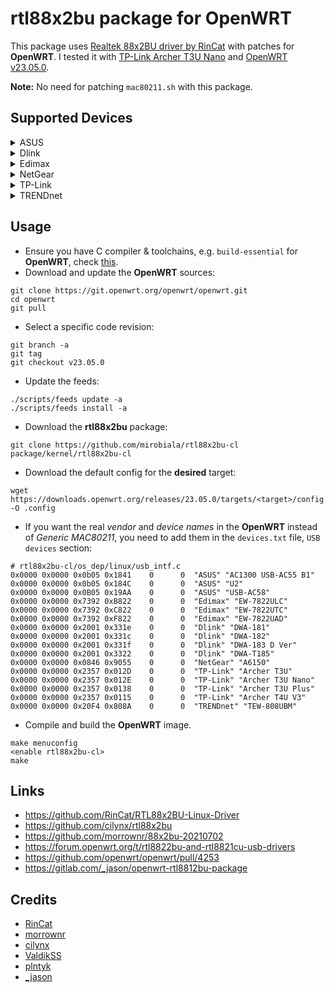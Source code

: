 # rtl88x2bu package for **OpenWRT**
This package uses [Realtek 88x2BU driver by RinCat](https://github.com/RinCat/RTL88x2BU-Linux-Driver) with patches for **OpenWRT**.
I tested it with [TP-Link Archer T3U Nano](https://www.tp-link.com/us/home-networking/usb-adapter/archer-t3u-nano/) and [OpenWRT v23.05.0](https://openwrt.org/releases/23.05/notes-23.05.0).

**Note:** No need for patching `mac80211.sh` with this package.

## Supported Devices
<details>
  <summary>
    ASUS
  </summary>

* ASUS AC1300 USB-AC55 B1
* ASUS U2
* ASUS USB-AC58
</details>

<details>
  <summary>
    Dlink
  </summary>

* Dlink - DWA-181
* Dlink - DWA-182
* Dlink - DWA-183 D Version
* Dlink - DWA-T185
</details>

<details>
  <summary>
    Edimax
  </summary>

* Edimax EW-7822ULC
* Edimax EW-7822UTC
* Edimax EW-7822UAD
</details>

<details>
  <summary>
    NetGear
  </summary>

* NetGear A6150
</details>

<details>
  <summary>
    TP-Link
  </summary>

* TP-Link Archer T3U
* TP-Link Archer T3U Nano
* TP-Link Archer T3U Plus
* TP-Link Archer T4U V3
</details>

<details>
  <summary>
    TRENDnet
  </summary>

* TRENDnet TEW-808UBM
</details>

## Usage
* Ensure you have C compiler & toolchains, e.g. `build-essential` for **OpenWRT**, check [this](https://openwrt.org/docs/guide-developer/toolchain/install-buildsystem).
* Download and update the **OpenWRT** sources:
```
git clone https://git.openwrt.org/openwrt/openwrt.git
cd openwrt
git pull
```
* Select a specific code revision:
```
git branch -a
git tag
git checkout v23.05.0
```
* Update the feeds:
```
./scripts/feeds update -a
./scripts/feeds install -a
```
* Download the **rtl88x2bu** package:
```
git clone https://github.com/mirobiala/rtl88x2bu-cl package/kernel/rtl88x2bu-cl
```
* Download the default config for the **desired** target:
```
wget https://downloads.openwrt.org/releases/23.05.0/targets/<target>/config.buildinfo -O .config
```
* If you want the real _vendor_ and _device names_ in the **OpenWRT** instead of _Generic MAC80211_, you need to add them in the `devices.txt` file, `USB devices` section:
```
# rtl88x2bu-cl/os_dep/linux/usb_intf.c
0x0000 0x0000 0x0b05 0x1841    0      0  "ASUS" "AC1300 USB-AC55 B1"
0x0000 0x0000 0x0b05 0x184C    0      0  "ASUS" "U2"
0x0000 0x0000 0x0B05 0x19AA    0      0  "ASUS" "USB-AC58"
0x0000 0x0000 0x7392 0xB822    0      0  "Edimax" "EW-7822ULC"
0x0000 0x0000 0x7392 0xC822    0      0  "Edimax" "EW-7822UTC"
0x0000 0x0000 0x7392 0xF822    0      0  "Edimax" "EW-7822UAD"
0x0000 0x0000 0x2001 0x331e    0      0  "Dlink" "DWA-181"
0x0000 0x0000 0x2001 0x331c    0      0  "Dlink" "DWA-182"
0x0000 0x0000 0x2001 0x331f    0      0  "Dlink" "DWA-183 D Ver"
0x0000 0x0000 0x2001 0x3322    0      0  "Dlink" "DWA-T185"
0x0000 0x0000 0x0846 0x9055    0      0  "NetGear" "A6150"
0x0000 0x0000 0x2357 0x012D    0      0  "TP-Link" "Archer T3U"
0x0000 0x0000 0x2357 0x012E    0      0  "TP-Link" "Archer T3U Nano"
0x0000 0x0000 0x2357 0x0138    0      0  "TP-Link" "Archer T3U Plus"
0x0000 0x0000 0x2357 0x0115    0      0  "TP-Link" "Archer T4U V3"
0x0000 0x0000 0x20F4 0x808A    0      0  "TRENDnet" "TEW-808UBM"
```
* Compile and build the **OpenWRT** image.
```
make menuconfig
<enable rtl88x2bu-cl>
make
```

## Links
* https://github.com/RinCat/RTL88x2BU-Linux-Driver
* https://github.com/cilynx/rtl88x2bu
* https://github.com/morrownr/88x2bu-20210702
* https://forum.openwrt.org/t/rtl8822bu-and-rtl8821cu-usb-drivers
* https://github.com/openwrt/openwrt/pull/4253
* https://gitlab.com/_jason/openwrt-rtl8812bu-package


## Credits
* [RinCat](https://github.com/RinCat)
* [morrownr](https://github.com/morrownr)
* [cilynx](https://github.com/cilynx)
* [ValdikSS](https://forum.openwrt.org/u/ValdikSS)
* [plntyk](https://github.com/plntyk)
* [_jason](https://gitlab.com/_jason)
